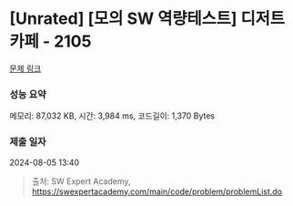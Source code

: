 # [Unrated] [모의 SW 역량테스트] 디저트 카페 - 2105 

[문제 링크](https://swexpertacademy.com/main/code/problem/problemDetail.do?contestProbId=AV5VwAr6APYDFAWu) 

### 성능 요약

메모리: 87,032 KB, 시간: 3,984 ms, 코드길이: 1,370 Bytes

### 제출 일자

2024-08-05 13:40



> 출처: SW Expert Academy, https://swexpertacademy.com/main/code/problem/problemList.do